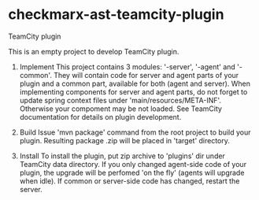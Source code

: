 # checkmarx-ast-teamcity-plugin


 TeamCity plugin

 This is an empty project to develop TeamCity plugin.

 1. Implement
 This project contains 3 modules: '<artifactId>-server', '<artifactId>-agent' and '<artifactId>-common'. They will contain code for server and agent parts of your plugin and a common part, available for both (agent and server). When implementing components for server and agent parts, do not forget to update spring context files under 'main/resources/META-INF'. Otherwise your compoment may be not loaded. See TeamCity documentation for details on plugin development.

 2. Build
 Issue 'mvn package' command from the root project to build your plugin. Resulting package <artifactId>.zip will be placed in 'target' directory. 
 
 3. Install
 To install the plugin, put zip archive to 'plugins' dir under TeamCity data directory. If you only changed agent-side code of your plugin, the upgrade will be perfomed 'on the fly' (agents will upgrade when idle). If common or server-side code has changed, restart the server.
